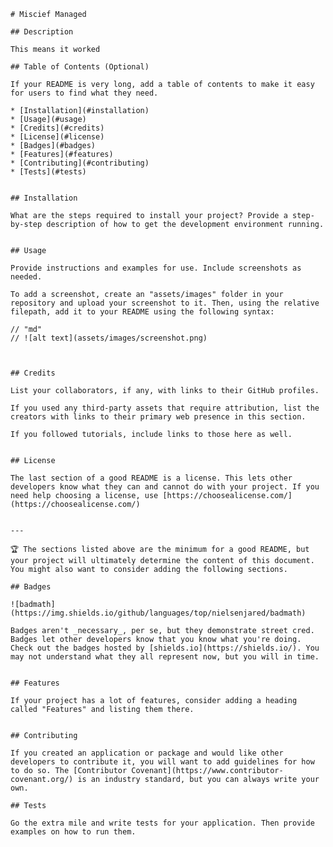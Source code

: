 
    # Miscief Managed

    ## Description 

    This means it worked

    ## Table of Contents (Optional)

    If your README is very long, add a table of contents to make it easy for users to find what they need.

    * [Installation](#installation)
    * [Usage](#usage)
    * [Credits](#credits)
    * [License](#license)
    * [Badges](#badges)
    * [Features](#features)
    * [Contributing](#contributing)
    * [Tests](#tests)


    ## Installation

    What are the steps required to install your project? Provide a step-by-step description of how to get the development environment running.


    ## Usage 

    Provide instructions and examples for use. Include screenshots as needed.

    To add a screenshot, create an "assets/images" folder in your repository and upload your screenshot to it. Then, using the relative filepath, add it to your README using the following syntax:

    // "md"
    // ![alt text](assets/images/screenshot.png)
    


    ## Credits

    List your collaborators, if any, with links to their GitHub profiles.

    If you used any third-party assets that require attribution, list the creators with links to their primary web presence in this section.

    If you followed tutorials, include links to those here as well.


    ## License

    The last section of a good README is a license. This lets other developers know what they can and cannot do with your project. If you need help choosing a license, use [https://choosealicense.com/](https://choosealicense.com/)


    ---

    🏆 The sections listed above are the minimum for a good README, but your project will ultimately determine the content of this document. You might also want to consider adding the following sections.

    ## Badges

    ![badmath](https://img.shields.io/github/languages/top/nielsenjared/badmath)

    Badges aren't _necessary_, per se, but they demonstrate street cred. Badges let other developers know that you know what you're doing. Check out the badges hosted by [shields.io](https://shields.io/). You may not understand what they all represent now, but you will in time.


    ## Features

    If your project has a lot of features, consider adding a heading called "Features" and listing them there.


    ## Contributing

    If you created an application or package and would like other developers to contribute it, you will want to add guidelines for how to do so. The [Contributor Covenant](https://www.contributor-covenant.org/) is an industry standard, but you can always write your own.

    ## Tests

    Go the extra mile and write tests for your application. Then provide examples on how to run them.

